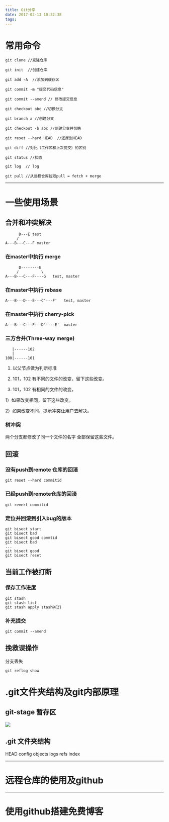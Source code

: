```yaml
---
title: Git分享
date: 2017-02-13 10:32:38
tags:
---
```



# 常用命令
```
git clone //克隆仓库

git init  //创建仓库

git add -A  //添加到缓存区

git commit -m "提交代码信息"

git commit --amend // 修改提交信息

git checkout abc //切换分支

git branch a //创建分支

git checkout -b abc //创建分支并切换

git reset --hard HEAD  //还原到HEAD

git diff //对比（工作区和上次提交）的区别

git status //状态

git log  // log

git pull //从远程仓库拉取pull = fetch + merge
```

------

# 一些使用场景
## 合并和冲突解决
```
      D---E test  
     /  
A---B---C---F master  
```
### 在master中执行 merge
```
      D--------E  
     /          \  
A---B---C---F----G   test, master
```
### 在master中执行 rebase
```
A---B---D---E---C'---F'   test, master
```

### 在master中执行 cherry-pick
```
A---B---C---F---D'----E'  master
```

### 三方合并(Three-way merge)
```
   |------102
   |
100|------101
```
1. 以父节点做为判断标准

2. 101，102 有不同的文件的改变，留下这些改变。

3. 101，102 有相同的文件的改变，

1）如果改变相同，留下这些改变。

2）如果改变不同，提示冲突让用户去解决。

### 树冲突
两个分支都修改了同一个文件的名字
全部保留这些文件。

## 回滚
### 没有push到remote 仓库的回滚
```
git reset --hard commitid
```
### 已经push到remote仓库的回滚
```
git revert commitid 
```
### 定位并回滚到引入bug的版本
```
git bisect start  
git bisect bad  
git bisect good commtid  
git bisect bad  
...  
git bisect good  
git bisect reset
```
## 当前工作被打断
### 保存工作进度
```
git stash  
git stash list  
git stash apply stash@{2}  
```
### 补充提交
```
git commit --amend 
```
## 挽救误操作
分支丢失
```
git reflog show
```

# .git文件夹结构及git内部原理
## git-stage 暂存区
![](/images/git-stage.png)

## .git 文件夹结构
HEAD
config
objects
logs
refs
index

------

# 远程仓库的使用及github

------

# 使用github搭建免费博客
